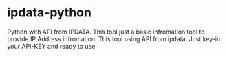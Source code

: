 # ipdata-python
Python with API from IPDATA.
This tool just a basic infromation tool to provide IP Address infromation.
This tool using API from ipdata. Just key-in your API-KEY and ready to use.
